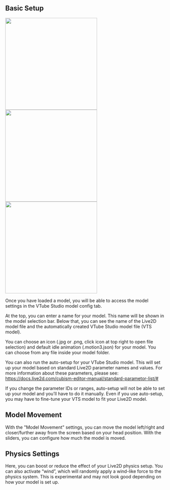 ## Basic Setup

<p float="left">
  <img src="https://raw.githubusercontent.com/wiki/DenchiSoft/VTubeStudio/img/model_settings_main.jpg" width="290" /> 
  <img src="https://raw.githubusercontent.com/wiki/DenchiSoft/VTubeStudio/img/model_settings_physics.jpg" width="290" /> 
  <img src="https://raw.githubusercontent.com/wiki/DenchiSoft/VTubeStudio/img/model_settings_autosetup.jpg" width="290" /> 
</p>

Once you have loaded a model, you will be able to access the model settings in the VTube Studio model config tab.

At the top, you can enter a name for your model. This name will be shown in the model selection bar.
Below that, you can see the name of the Live2D model file and the automatically created VTube Studio model file (VTS model).

You can choose an icon (.jpg or .png, click icon at top right to open file selection) and default idle animation (.motion3.json) for your model. You can choose from any file inside your model folder. 

You can also run the auto-setup for your VTube Studio model. This will set up your model based on standard Live2D parameter names and values. For more information about these parameters, please see: https://docs.live2d.com/cubism-editor-manual/standard-parametor-list/# 

If you change the parameter IDs or ranges, auto-setup will not be able to set up your model and you’ll have to do it manually. Even if you use auto-setup, you may have to fine-tune your VTS model to fit your Live2D model.

## Model Movement

With the "Model Movement" settings, you can move the model left/right and closer/further away from the screen based on your head position. With the sliders, you can configure how much the model is moved.

## Physics Settings

Here, you can boost or reduce the effect of your Live2D physics setup. You can also activate “wind”, which will randomly apply a wind-like force to the physics system. This is experimental and may not look good depending on how your model is set up.




